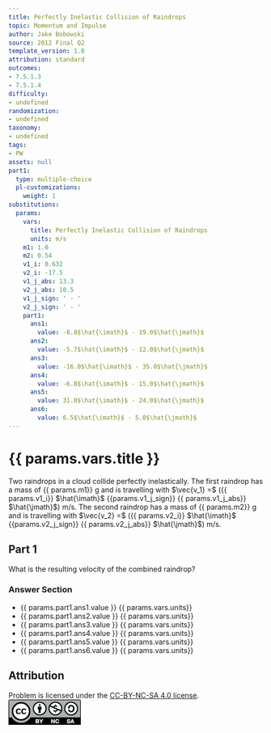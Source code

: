 ```yaml
---
title: Perfectly Inelastic Collision of Raindrops
topic: Momentum and Impulse
author: Jake Bobowski
source: 2012 Final Q2
template_version: 1.0
attribution: standard
outcomes:
- 7.5.1.3
- 7.5.1.4
difficulty:
- undefined
randomization:
- undefined
taxonomy:
- undefined
tags:
- PW
assets: null
part1:
  type: multiple-choice
  pl-customizations:
    weight: 1
substitutions:
  params:
    vars:
      title: Perfectly Inelastic Collision of Raindrops
      units: m/s
    m1: 1.0
    m2: 0.54
    v1_i: 0.632
    v2_i: -17.5
    v1_j_abs: 13.3
    v2_j_abs: 10.5
    v1_j_sign: ' - '
    v2_j_sign: ' - '
    part1:
      ans1:
        value: -8.8$\hat{\imath}$ - 19.0$\hat{\jmath}$
      ans2:
        value: -5.7$\hat{\imath}$ - 12.0$\hat{\jmath}$
      ans3:
        value: -16.0$\hat{\imath}$ - 35.0$\hat{\jmath}$
      ans4:
        value: -6.8$\hat{\imath}$ - 15.0$\hat{\jmath}$
      ans5:
        value: 31.0$\hat{\imath}$ - 24.0$\hat{\jmath}$
      ans6:
        value: 6.5$\hat{\imath}$ - 5.0$\hat{\jmath}$
---
```

# {{ params.vars.title }}
Two raindrops in a cloud collide perfectly inelastically. The first raindrop has a mass of {{ params.m1}} g and is travelling with $\vec{v_1} =$ ({{ params.v1_i}} $\hat{\imath}$ {{params.v1_j_sign}} {{ params.v1_j_abs}} $\hat{\jmath}$) m/s.
The second raindrop has a mass of {{ params.m2}} g and is travelling with $\vec{v_2} =$ ({{ params.v2_i}} $\hat{\imath}$ {{params.v2_j_sign}} {{ params.v2_j_abs}} $\hat{\jmath}$) m/s.

## Part 1

What is the resulting velocity of the combined raindrop?

### Answer Section

- {{ params.part1.ans1.value }} {{ params.vars.units}}
- {{ params.part1.ans2.value }} {{ params.vars.units}}
- {{ params.part1.ans3.value }} {{ params.vars.units}}
- {{ params.part1.ans4.value }} {{ params.vars.units}}
- {{ params.part1.ans5.value }} {{ params.vars.units}}
- {{ params.part1.ans6.value }} {{ params.vars.units}}

## Attribution

Problem is licensed under the [CC-BY-NC-SA 4.0 license](https://creativecommons.org/licenses/by-nc-sa/4.0/).<br> ![The Creative Commons 4.0 license requiring attribution-BY, non-commercial-NC, and share-alike-SA license.](https://raw.githubusercontent.com/firasm/bits/master/by-nc-sa.png)